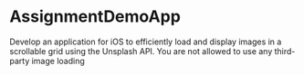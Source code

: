 # AssignmentDemoApp
Develop an application for iOS to efficiently load and display images in a scrollable grid using the Unsplash API. You are not allowed to use any third-party image loading 
